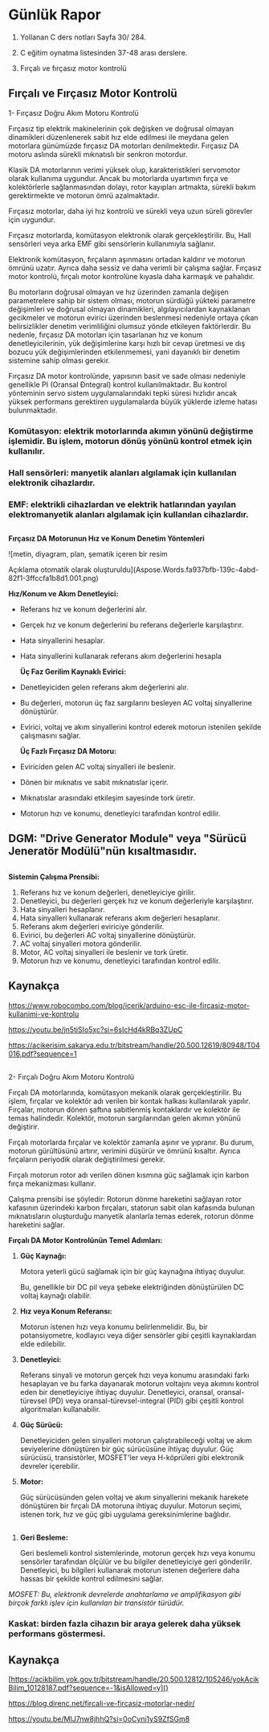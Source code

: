 ﻿# **Günlük Rapor**

1) Yollanan C ders notları Sayfa 30/ 284.

1) C eğitim oynatma listesinden 37-48 arası derslere.

1) Fırçalı ve fırçasız motor kontrolü
##
##
## Fırçalı ve Fırçasız Motor Kontrolü

1- Fırçasız Doğru Akım Motoru Kontrolü

Fırçasız tip elektrik makinelerinin çok değişken ve doğrusal olmayan dinamikleri düzenlenerek sabit hız elde edilmesi ile meydana gelen motorlara günümüzde fırçasız DA motorları denilmektedir. Fırçasız DA motoru aslında sürekli mıknatıslı bir senkron motordur. 

Klasik DA motorlarının verimi yüksek olup, karakteristikleri servomotor olarak kullanıma uygundur. Ancak bu motorlarda uyartımın fırça ve kolektörlerle sağlanmasından dolayı, rotor kayıpları artmakta, sürekli bakım gerektirmekte ve motorun ömrü azalmaktadır. 

Fırçasız motorlar, daha iyi hız kontrolü ve sürekli veya uzun süreli görevler için uygundur.

Fırçasız motorlarda, komütasyon elektronik olarak gerçekleştirilir. Bu, Hall sensörleri veya arka EMF gibi sensörlerin kullanımıyla sağlanır.

Elektronik komütasyon, fırçaların aşınmasını ortadan kaldırır ve motorun ömrünü uzatır. Ayrıca daha sessiz ve daha verimli bir çalışma sağlar. Fırçasız motor kontrolü, fırçalı motor kontrolüne kıyasla daha karmaşık ve pahalıdır.

Bu motorların doğrusal olmayan ve hız üzerinden zamanla değişen parametrelere sahip bir sistem olması, motorun sürdüğü yükteki parametre değişimleri ve doğrusal olmayan dinamikleri, algılayıcılardan kaynaklanan gecikmeler ve motorun evirici üzerinden beslenmesi nedeniyle ortaya çıkan belirsizlikler denetim verimliliğini olumsuz yönde etkileyen faktörlerdir. Bu nedenle, fırçasız DA motorları için tasarlanan hız ve konum denetleyicilerinin, yük değişimlerine karşı hızlı bir cevap üretmesi ve dış bozucu yük değişimlerinden etkilenmemesi, yani dayanıklı bir denetim sistemine sahip olması gerekir.

Fırçasız DA motor kontrolünde, yapısının basit ve sade olması nedeniyle genellikle PI (Oransal Đntegral) kontrol kullanılmaktadır. Bu kontrol yönteminin servo sistem uygulamalarındaki tepki süresi hızlıdır ancak yüksek performans gerektiren uygulamalarda büyük yüklerde izleme hatası bulunmaktadır. 


### Komütasyon: elektrik motorlarında akımın yönünü değiştirme işlemidir. Bu işlem, motorun dönüş yönünü kontrol etmek için kullanılır.
### Hall sensörleri: manyetik alanları algılamak için kullanılan elektronik cihazlardır.
### EMF: elektrikli cihazlardan ve elektrik hatlarından yayılan elektromanyetik alanları algılamak için kullanılan cihazlardır.


##
**Fırçasız DA Motorunun Hız ve Konum Denetim Yöntemleri** 

![metin, diyagram, plan, şematik içeren bir resim

Açıklama otomatik olarak oluşturuldu](Aspose.Words.fa937bfb-139c-4abd-82f1-3ffccfa1b8d1.001.png)

**Hız/Konum ve Akım Denetleyici:**

- Referans hız ve konum değerlerini alır.
- Gerçek hız ve konum değerlerini bu referans değerlerle karşılaştırır.
- Hata sinyallerini hesaplar.
- Hata sinyallerini kullanarak referans akım değerlerini hesapla

  **Üç Faz Gerilim Kaynaklı Evirici:**

- Denetleyiciden gelen referans akım değerlerini alır.
- Bu değerleri, motorun üç faz sargılarını besleyen AC voltaj sinyallerine dönüştürür.
- Evirici, voltaj ve akım sinyallerini kontrol ederek motorun istenilen şekilde çalışmasını sağlar.

  **Üç Fazlı Fırçasız DA Motoru:**

- Eviriciden gelen AC voltaj sinyalleri ile beslenir.
- Dönen bir mıknatıs ve sabit mıknatıslar içerir.
- Mıknatıslar arasındaki etkileşim sayesinde tork üretir.
- Motorun hızı ve konumu, denetleyici tarafından kontrol edilir.


## DGM: "Drive Generator Module" veya "Sürücü Jeneratör Modülü"nün kısaltmasıdır.

##
**Sistemin Çalışma Prensibi:**

1. Referans hız ve konum değerleri, denetleyiciye girilir.
1. Denetleyici, bu değerleri gerçek hız ve konum değerleriyle karşılaştırır.
1. Hata sinyalleri hesaplanır.
1. Hata sinyalleri kullanarak referans akım değerleri hesaplanır.
1. Referans akım değerleri eviriciye gönderilir.
1. Evirici, bu değerleri AC voltaj sinyallerine dönüştürür.
1. AC voltaj sinyalleri motora gönderilir.
1. Motor, AC voltaj sinyalleri ile beslenir ve tork üretir.
1. Motorun hızı ve konumu, denetleyici tarafından kontrol edilir.



## Kaynakça

<https://www.robocombo.com/blog/icerik/arduino-esc-ile-fircasiz-motor-kullanimi-ve-kontrolu>

<https://youtu.be/jn5tiSIo5xc?si=6sIcHd4kRBq3ZUpC>

<https://acikerisim.sakarya.edu.tr/bitstream/handle/20.500.12619/80948/T04016.pdf?sequence=1>

##






##
##
##
##
2- Fırçalı Doğru Akım Motoru Kontrolü

Fırçalı DA motorlarında, komütasyon mekanik olarak gerçekleştirilir. Bu işlem, fırçalar ve kolektör adı verilen bir kontak halkası kullanılarak yapılır. Fırçalar, motorun dönen şaftına sabitlenmiş kontaklardır ve kolektör ile temas halindedir. Kolektör, motorun sargılarından gelen akımın yönünü değiştirir.

Fırçalı motorlarda fırçalar ve kolektör zamanla aşınır ve yıpranır. Bu durum, motorun gürültüsünü artırır, verimini düşürür ve ömrünü kısaltır. Ayrıca fırçaların periyodik olarak değiştirilmesi gerekir.

Fırçalı motorun rotor adı verilen dönen kısmına güç sağlamak için karbon fırça mekanizması kullanır.

Çalışma prensibi ise şöyledir: Rotorun dönme hareketini sağlayan rotor kafasının üzerindeki karbon fırçaları, statorun sabit olan kafasında bulunan mıknatısların oluşturduğu manyetik alanlarla temas ederek, rotorun dönme hareketini sağlar. 

**Fırçalı DA Motor Kontrolünün Temel Adımları:**

1. **Güç Kaynağı:** 

   Motora yeterli gücü sağlamak için bir güç kaynağına ihtiyaç duyulur. 

   Bu, genellikle bir DC pil veya şebeke elektriğinden dönüştürülen DC voltaj kaynağı olabilir.

1. **Hız veya Konum Referansı:** 

   Motorun istenen hızı veya konumu belirlenmelidir. Bu, bir potansiyometre, kodlayıcı veya diğer sensörler gibi çeşitli kaynaklardan elde edilebilir.

1. **Denetleyici:** 

   Referans sinyali ve motorun gerçek hızı veya konumu arasındaki farkı hesaplayan ve bu farka dayanarak motorun voltajını veya akımını kontrol eden bir denetleyiciye ihtiyaç duyulur. Denetleyici, oransal, oransal-türevsel (PD) veya oransal-türevsel-integral (PID) gibi çeşitli kontrol algoritmaları kullanabilir.

1. **Güç Sürücü:** 

   Denetleyiciden gelen sinyalleri motorun çalıştırabileceği voltaj ve akım seviyelerine dönüştüren bir güç sürücüsüne ihtiyaç duyulur. Güç sürücüsü, transistörler, MOSFET'ler veya H-köprüleri gibi elektronik devreler içerebilir.

1. **Motor:** 

   Güç sürücüsünden gelen voltaj ve akım sinyallerini mekanik harekete dönüştüren bir fırçalı DA motoruna ihtiyaç duyulur. Motorun seçimi, istenen tork, hız ve güç gibi uygulama gereksinimlerine bağlıdır.
##
1. **Geri Besleme:** 

   Geri beslemeli kontrol sistemlerinde, motorun gerçek hızı veya konumu sensörler tarafından ölçülür ve bu bilgiler denetleyiciye geri gönderilir. Denetleyici, bu bilgileri kullanarak motorun istenen değerlere daha hassas bir şekilde kontrol edilmesini sağlar.


*MOSFET: Bu, elektronik devrelerde anahtarlama ve amplifikasyon gibi birçok farklı işlev için kullanılan bir transistör türüdür.*
### Kaskat: birden fazla cihazın bir araya gelerek daha yüksek performans göstermesi.




## Kaynakça

[https://acikbilim.yok.gov.tr/bitstream/handle/20.500.12812/105246/yokAcikBilim_10128187.pdf?sequence=-1&isAllowed=y]() 

<https://blog.direnc.net/fircali-ve-fircasiz-motorlar-nedir/>

<https://youtu.be/MIJ7nw8jhhQ?si=0oCyni1yS9ZfSGm8>
##


